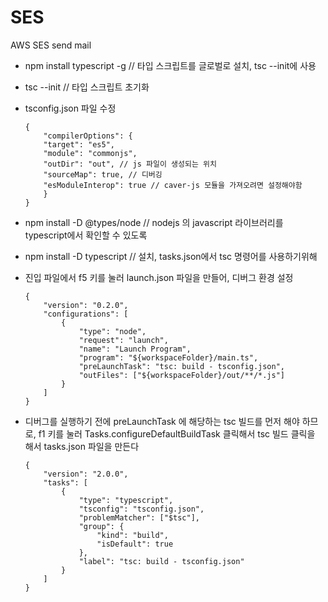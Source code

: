 # SES
AWS SES send mail

-   npm install typescript -g // 타입 스크립트를 글로벌로 설치, tsc --init에 사용

-   tsc --init // 타입 스크립트 초기화

-   tsconfig.json 파일 수정

    >

        {
            "compilerOptions": {
            "target": "es5",
            "module": "commonjs",
            "outDir": "out", // js 파일이 생성되는 위치
            "sourceMap": true, // 디버깅
            "esModuleInterop": true // caver-js 모듈을 가져오려면 설정해야함
            }
        }

-   npm install -D @types/node // nodejs 의 javascript 라이브러리를 typescript에서 확인할 수 있도록
-   npm install -D typescript // 설치, tasks.json에서 tsc 명령어를 사용하기위해

-   진입 파일에서 f5 키를 눌러 launch.json 파일을 만들어, 디버그 환경 설정

    >

        {
            "version": "0.2.0",
            "configurations": [
                {
                    "type": "node",
                    "request": "launch",
                    "name": "Launch Program",
                    "program": "${workspaceFolder}/main.ts",
                    "preLaunchTask": "tsc: build - tsconfig.json",
                    "outFiles": ["${workspaceFolder}/out/**/*.js"]
                }
            ]
        }

-   디버그를 실행하기 전에 preLaunchTask 에 해당하는 tsc 빌드를 먼저 해야 하므로, f1 키를 눌러 Tasks.configureDefaultBuildTask 클릭해서 tsc 빌드 클릭을 해서 tasks.json 파일을 만든다
    >
        {
            "version": "2.0.0",
            "tasks": [
                {
                    "type": "typescript",
                    "tsconfig": "tsconfig.json",
                    "problemMatcher": ["$tsc"],
                    "group": {
                        "kind": "build",
                        "isDefault": true
                    },
                    "label": "tsc: build - tsconfig.json"
                }
            ]
        }
